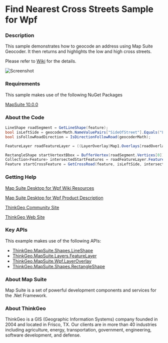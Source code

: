 # Find Nearest Cross Streets Sample for Wpf

### Description

This sample demonstrates how to geocode an address using Map Suite Geocoder. It then returns and highlights the low and high cross streets.          

Please refer to [Wiki](http://wiki.thinkgeo.com/wiki/map_suite_desktop_for_wpf) for the details.

![Screenshot](https://github.com/ThinkGeo/FindNearestCrossStreetsSample-ForWpf/blob/master/ScreenShot.png)

### Requirements
This sample makes use of the following NuGet Packages

[MapSuite 10.0.0](https://www.nuget.org/packages?q=ThinkGeo)

### About the Code
```csharp
LineShape roadSegment = GetLineShape(feature);
bool isLeftSide = geocoderMath.NameValuePairs["SideOfStreet"].Equals("Left", StringComparison.InvariantCultureIgnoreCase);
bool isFollowRoadDirection = IsDirectionFollowRoad(geocoderMath);

FeatureLayer roadFeatureLayer = ((LayerOverlay)Map1.Overlays[roadOverlayName]).Layers[0] as FeatureLayer;

RectangleShape startVertextBbox = BufferVertex(roadSegment.Vertices[0]);
Collection<Feature> intersectedStartFeatures = roadFeatureLayer.FeatureSource.GetFeaturesInsideBoundingBox(startVertextBbox, new[] { "ROAD_NAME" });
Feature startCrossFeature = GetCrossRoad(feature, isLeftSide, intersectedStartFeatures);
```
### Getting Help

[Map Suite Desktop for Wpf Wiki Resources](http://wiki.thinkgeo.com/wiki/map_suite_desktop_for_wpf)

[Map Suite Desktop for Wpf Product Description](https://thinkgeo.com/ui-controls#desktop-platforms)

[ThinkGeo Community Site](http://community.thinkgeo.com/)

[ThinkGeo Web Site](http://www.thinkgeo.com)

### Key APIs
This example makes use of the following APIs:

- [ThinkGeo.MapSuite.Shapes.LineShape](http://wiki.thinkgeo.com/wiki/api/thinkgeo.mapsuite.shapes.lineshape)
- [ThinkGeo.MapSuite.Layers.FeatureLayer](http://wiki.thinkgeo.com/wiki/api/thinkgeo.mapsuite.layers.featurelayer)
- [ThinkGeo.MapSuite.Wpf.LayerOverlay](http://wiki.thinkgeo.com/wiki/api/thinkgeo.mapsuite.wpf.layeroverlay)
- [ThinkGeo.MapSuite.Shapes.RectangleShape](http://wiki.thinkgeo.com/wiki/api/thinkgeo.mapsuite.shapes.rectangleshape)

### About Map Suite
Map Suite is a set of powerful development components and services for the .Net Framework.

### About ThinkGeo
ThinkGeo is a GIS (Geographic Information Systems) company founded in 2004 and located in Frisco, TX. Our clients are in more than 40 industries including agriculture, energy, transportation, government, engineering, software development, and defense.
